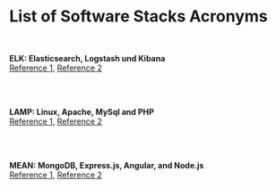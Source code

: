 # List of Software Stacks Acronyms #

<br>

**ELK: Elasticsearch, Logstash und Kibana**
<br>
[Reference 1](https://www.elastic.co/de/what-is/elk-stack),
[Reference 2](https://aws.amazon.com/de/elasticsearch-service/the-elk-stack/)

<br><br>


**LAMP: Linux, Apache, MySql and PHP**
<br>
[Reference 1](https://www.ibm.com/cloud/learn/lamp-stack-explained),
[Reference 2](https://www.liquidweb.com/kb/what-is-a-lamp-stack/)

<br><br>


**MEAN: MongoDB, Express.js, Angular, and Node.js**
<br>
[Reference 1](https://www.ibm.com/cloud/learn/mean-stack-explained),
[Reference 2](https://www.mongodb.com/blog/post/the-mean-stack-mongodb-expressjs-angularjs-and)

